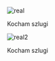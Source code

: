 
![real](https://github.com/user-attachments/assets/f011e5af-518c-4f85-baa3-245ac33698c1)


Kocham szlugi


![real2](https://github.com/user-attachments/assets/bfc60380-5e39-4ff0-9cdd-248f4d678304)


Kocham szlugi




<!---
HubiCore/HubiCore is a ✨ special ✨ repository because its `README.md` (this file) appears on your GitHub profile.
You can click the Preview link to take a look at your changes.
--->
